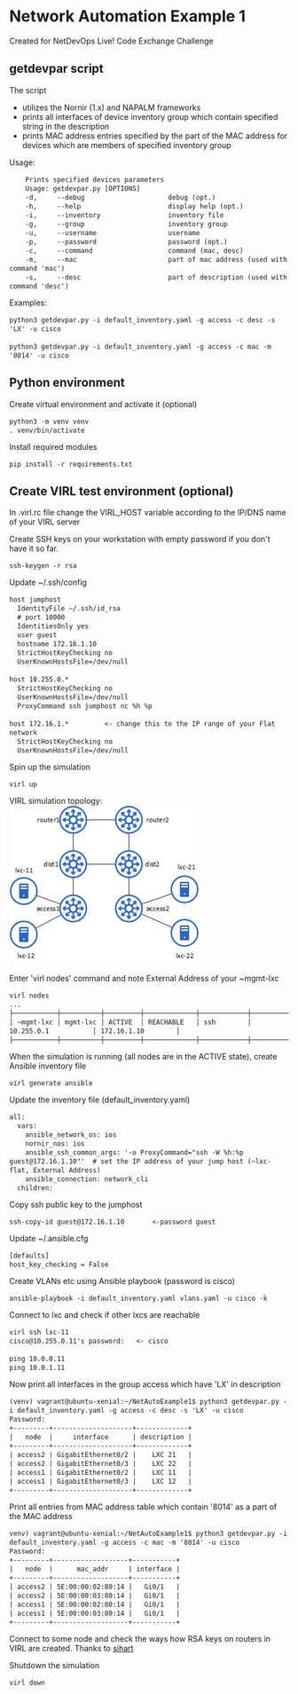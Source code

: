 
# Network Automation Example 1

Created for NetDevOps Live! Code Exchange Challenge

## getdevpar script

The script

- utilizes the Nornir (1.x) and NAPALM frameworks
- prints all interfaces of device inventory group which contain specified string in the description
- prints MAC address entries specified by the part of the MAC address for devices which are members of specified inventory group

Usage:

```text
    Prints specified devices parameters
    Usage: getdevpar.py [OPTIONS]
    -d,     --debug                     debug (opt.)
    -h,     --help                      display help (opt.)
    -i,     --inventory                 inventory file
    -g,     --group                     inventory group
    -u,     --username                  username
    -p,     --password                  password (opt.)
    -c,     --command                   command (mac, desc)
    -m,     --mac                       part of mac address (used with command 'mac')
    -s,     --desc                      part of description (used with command 'desc')
```

Examples:

```text
python3 getdevpar.py -i default_inventory.yaml -g access -c desc -s 'LX' -u cisco

python3 getdevpar.py -i default_inventory.yaml -g access -c mac -m '8014' -u cisco
```

## Python environment

Create virtual environment and activate it (optional)

```text
python3 -m venv venv
. venv/bin/activate
```

Install required modules

```text
pip install -r requirements.txt
```

## Create VIRL test environment (optional)

In .virl.rc file change the VIRL_HOST variable according to the IP/DNS name of your VIRL server

Create SSH keys on your workstation with empty password if you don't have it so far.

```text
ssh-keygen -r rsa
```

Update ~/.ssh/config

```text
host jumphost
  IdentityFile ~/.ssh/id_rsa
  # port 10000
  IdentitiesOnly yes
  user guest
  hostname 172.16.1.10
  StrictHostKeyChecking no
  UserKnownHostsFile=/dev/null

host 10.255.0.*
  StrictHostKeyChecking no
  UserKnownHostsFile=/dev/null
  ProxyCommand ssh jumphost nc %h %p

host 172.16.1.*         <- change this to the IP range of your Flat network
  StrictHostKeyChecking no
  UserKnownHostsFile=/dev/null
```

Spin up the simulation

```text
virl up
```

VIRL simulation topology:
![alt text](https://github.com/pehruby/NetAutoExample1/blob/master/sketch.png "Topology")

Enter 'virl nodes' command and note External Address of your ~mgmt-lxc

```text
virl nodes
...
├───────────┼──────────┼─────────┼─────────────┼────────────┼──────────────────────┼────────────────────┤
│ ~mgmt-lxc │ mgmt-lxc │ ACTIVE  │ REACHABLE   │ ssh        │ 10.255.0.1           │ 172.16.1.10        │
├───────────┼──────────┼─────────┼─────────────┼────────────┼──────────────────────┼────────────────────┤
```

When the simulation is running (all nodes are in the ACTIVE state), create Ansible inventory file

```text
virl generate ansible
```

Update the inventory file (default_inventory.yaml)

```text
all:
  vars:
    ansible_network_os: ios
    nornir_nos: ios
    ansible_ssh_common_args: '-o ProxyCommand="ssh -W %h:%p guest@172.16.1.10"'  # set the IP address of your jump host (~lxc-flat, External Address)
    ansible_connection: network_cli
  children:
```

Copy ssh public key to the jumphost

```text
ssh-copy-id guest@172.16.1.10       <-password guest
```

Update ~/.ansible.cfg

```text
[defaults]
host_key_checking = False
```

Create VLANs etc using Ansible playbook (password is cisco)

```text
ansible-playbook -i default_inventory.yaml vlans.yaml -u cisco -k
```

Connect to lxc and check if other lxcs are reachable

```text
virl ssh lxc-11
cisco@10.255.0.11's password:   <- cisco

ping 10.0.0.11
ping 10.0.1.11
```

Now print all interfaces in the group access which have 'LX' in description

```text
(venv) vagrant@ubuntu-xenial:~/NetAutoExample1$ python3 getdevpar.py -i default_inventory.yaml -g access -c desc -s 'LX' -u cisco
Password:
+---------+--------------------+-------------+
|   node  |     interface      | description |
+---------+--------------------+-------------+
| access2 | GigabitEthernet0/2 |    LXC 21   |
| access2 | GigabitEthernet0/3 |    LXC 22   |
| access1 | GigabitEthernet0/2 |    LXC 11   |
| access1 | GigabitEthernet0/3 |    LXC 12   |
+---------+--------------------+-------------+
```

Print all entries from MAC address table which contain '8014' as a part of the MAC address

```text
venv) vagrant@ubuntu-xenial:~/NetAutoExample1$ python3 getdevpar.py -i default_inventory.yaml -g access -c mac -m '8014' -u cisco
Password:
+---------+-------------------+-----------+
|   node  |      mac_addr     | interface |
+---------+-------------------+-----------+
| access2 | 5E:00:00:02:80:14 |   Gi0/1   |
| access2 | 5E:00:00:03:80:14 |   Gi0/1   |
| access1 | 5E:00:00:02:80:14 |   Gi0/1   |
| access1 | 5E:00:00:03:80:14 |   Gi0/1   |
+---------+-------------------+-----------+
```

Connect to some node and check the ways how RSA keys on routers in VIRL are created.
Thanks to [sihart](https://community.cisco.com/t5/tools/generate-rsa-key-on-xr-in-virl-on-boot/td-p/3436035)

Shutdown the simulation

```text
virl down
```